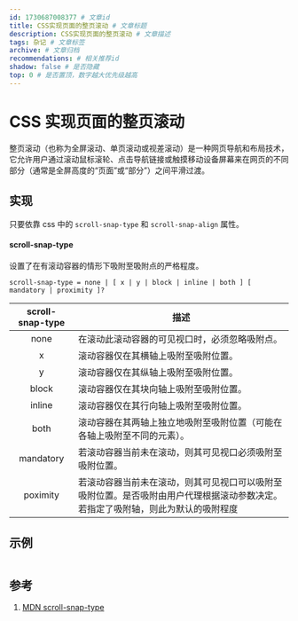 ```yaml
---
id: 1730687008377 # 文章id
title: CSS实现页面的整页滚动 # 文章标题
description: CSS实现页面的整页滚动 # 文章描述
tags: 杂记 # 文章标签
archive: # 文章归档
recommendations: # 相关推荐id
shadow: false # 是否隐藏
top: 0 # 是否置顶，数字越大优先级越高
---
```


# CSS 实现页面的整页滚动

整页滚动（也称为全屏滚动、单页滚动或视差滚动）是一种网页导航和布局技术，它允许用户通过滚动鼠标滚轮、点击导航链接或触摸移动设备屏幕来在网页的不同部分（通常是全屏高度的“页面”或“部分”）之间平滑过渡。

## 实现

只要依靠 css 中的 `scroll-snap-type` 和 `scroll-snap-align` 属性。

#### scroll-snap-type 

设置了在有滚动容器的情形下吸附至吸附点的严格程度。

```shell title="css.scroll-snap-type"
scroll-snap-type = none | [ x | y | block | inline | both ] [ mandatory | proximity ]?
```

| scroll-snap-type | 描述 |
| :-: | --- |
| none | 在滚动此滚动容器的可见视口时，必须忽略吸附点。 |
| x | 滚动容器仅在其横轴上吸附至吸附位置。 |
| y | 滚动容器仅在其纵轴上吸附至吸附位置。 |
| block | 滚动容器仅在其块向轴上吸附至吸附位置。 |
| inline | 滚动容器仅在其行向轴上吸附至吸附位置。 |
| both | 滚动容器在其两轴上独立地吸附至吸附位置（可能在各轴上吸附至不同的元素）。 |
| mandatory | 若滚动容器当前未在滚动，则其可见视口必须吸附至吸附位置。 |
| poximity | 若滚动容器当前未在滚动，则其可见视口可以吸附至吸附位置。是否吸附由用户代理根据滚动参数决定。若指定了吸附轴，则此为默认的吸附程度 |

## 示例

```css title="scroll-snap-type: y mandatory"

```



## 参考

1. [MDN scroll-snap-type](https://developer.mozilla.org/zh-CN/docs/Web/CSS/scroll-snap-type)
